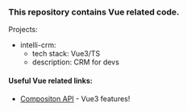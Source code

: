 ### This repository contains Vue related code.

Projects:
  - intelli-crm:
     - tech stack: Vue3/TS
     - description: CRM for devs

  #### Useful Vue related links:
* [Compositon API](https://vue-composition-api-rfc.netlify.app/api.html) - Vue3 features!
